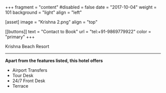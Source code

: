  +++
fragment = "content"
#disabled = false
date = "2017-10-04"
weight = 101
background = "light"
align = "left"

[asset]
  image = "Krishna 2.png"
  align = "top"

 [[buttons]]
  text = "Contact to Book"
  url = "tel:+91-9869779922"
  color = "primary"
+++


 Krishna Beach Resort
***
**Apart from the features listed, this hotel offers**
- Airport Transfers
- Tour Desk
- 24/7 Front Desk
- Terrace